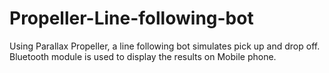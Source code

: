# Propeller-Line-following-bot
Using Parallax Propeller, a line following bot simulates pick up and drop off. Bluetooth module is used to display the results on Mobile phone.
